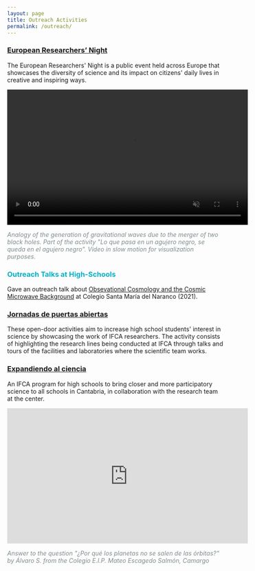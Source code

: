 ```yaml
---
layout: page
title: Outreach Activities
permalink: /outreach/
---
```


### [**European Researchers’ Night**](https://marie-sklodowska-curie-actions.ec.europa.eu/event/2022-european-researchers-night)

The European Researchers' Night is a public event held across Europe that showcases the diversity of science and its impact on citizens' daily lives in creative and inspiring ways. 

<video width="560" height="315" controls autoplay muted>
    <source src="{{ site.url }}/assets/gravitational_waves.mov" type="video/mp4">
</video>

<span style="color:#7f8c8d">*Analogy of the generation of gravitational waves due to the merger of two black holes. Part of the activity "Lo que pasa en un agujero negro, se queda en el agujero negro". Video in slow motion for visualization purposes.*</span>


### <span style="color:#00b1c9">**Outreach Talks at High-Schools**</span>

Gave an outreach talk about <a href="{{ site.url }}/assets/cmb_key_universe.pdf"> Obsevational Cosmology and the Cosmic Microwave Background</a> at Colegio Santa María del Naranco (2021).

### [**Jornadas de puertas abiertas**](https://ifca.unican.es/es-es/educacion-y-divulgacion/jornadas-de-puertas-abiertas)

These open-door activities aim to increase high school students' interest in science by showcasing the work of IFCA researchers. The activity consists of highlighting the research lines being conducted at IFCA through talks and tours of the facilities and laboratories where the scientific team works.



### [**Expandiendo al ciencia**](https://ifca.unican.es/es-es/educacion-y-divulgacion/expandiendo-la-ciencia)
An IFCA program for high schools to bring closer and more participatory science to all schools in Cantabria, in collaboration with the research team at the center. 

<html>
 <body>
 <iframe width="560" height="315" src="https://www.youtube.com/embed/SFvYhPXRJuE" title="YouTube video player" frameborder="0" allow="accelerometer; autoplay; clipboard-write; encrypted-media; gyroscope; picture-in-picture" allowfullscreen></iframe>
 </body>
</html>

<span style="color:#7f8c8d">  *Answer to the question "¿Por qué los planetas no se salen de las órbitas?" by Álvaro S. from the Colegio E.I.P. Mateo Escagedo Salmón, Camargo* </span>
